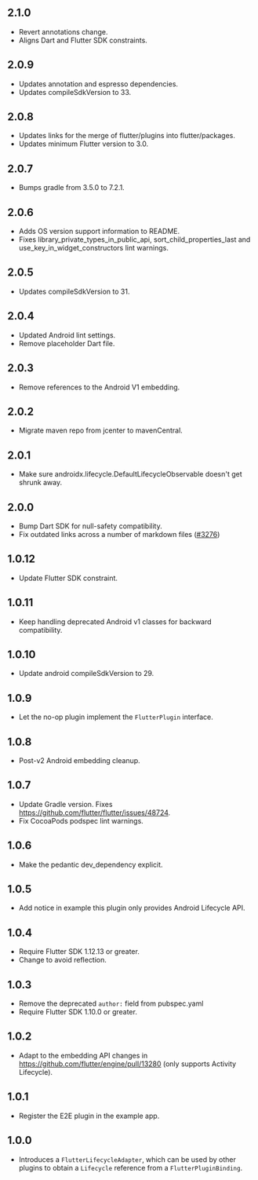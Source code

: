 ## 2.1.0

* Revert annotations change.
* Aligns Dart and Flutter SDK constraints.

## 2.0.9

* Updates annotation and espresso dependencies.
* Updates compileSdkVersion to 33.

## 2.0.8

* Updates links for the merge of flutter/plugins into flutter/packages.
* Updates minimum Flutter version to 3.0.

## 2.0.7

* Bumps gradle from 3.5.0 to 7.2.1.

## 2.0.6

* Adds OS version support information to README.
* Fixes library_private_types_in_public_api, sort_child_properties_last and use_key_in_widget_constructors
  lint warnings.

## 2.0.5

* Updates compileSdkVersion to 31.

## 2.0.4

* Updated Android lint settings.
* Remove placeholder Dart file.

## 2.0.3

* Remove references to the Android V1 embedding.

## 2.0.2

* Migrate maven repo from jcenter to mavenCentral.

## 2.0.1

* Make sure androidx.lifecycle.DefaultLifecycleObservable doesn't get shrunk away.

## 2.0.0

* Bump Dart SDK for null-safety compatibility.
* Fix outdated links across a number of markdown files ([#3276](https://github.com/flutter/plugins/pull/3276))

## 1.0.12

* Update Flutter SDK constraint.

## 1.0.11

* Keep handling deprecated Android v1 classes for backward compatibility.

## 1.0.10

* Update android compileSdkVersion to 29.

## 1.0.9

* Let the no-op plugin implement the `FlutterPlugin` interface.

## 1.0.8

* Post-v2 Android embedding cleanup.

## 1.0.7

* Update Gradle version. Fixes https://github.com/flutter/flutter/issues/48724.
* Fix CocoaPods podspec lint warnings.

## 1.0.6

* Make the pedantic dev_dependency explicit.

## 1.0.5

* Add notice in example this plugin only provides Android Lifecycle API.

## 1.0.4

* Require Flutter SDK 1.12.13 or greater.
* Change to avoid reflection.

## 1.0.3

* Remove the deprecated `author:` field from pubspec.yaml
* Require Flutter SDK 1.10.0 or greater.

## 1.0.2

* Adapt to the embedding API changes in https://github.com/flutter/engine/pull/13280 (only supports Activity Lifecycle).

## 1.0.1
* Register the E2E plugin in the example app.

## 1.0.0

* Introduces a `FlutterLifecycleAdapter`, which can be used by other plugins to obtain a `Lifecycle`
  reference from a `FlutterPluginBinding`.
